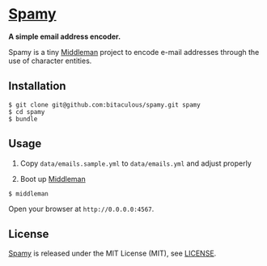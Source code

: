 [Spamy](https://github.com/bitaculous/spamy "A simple email address encoder.")
==============================================================================

**A simple email address encoder.**

Spamy is a tiny [Middleman](http://middlemanapp.com "Middleman: Hand-crafted frontend development") project to encode
e-mail addresses through the use of character entities.

Installation
------------

    $ git clone git@github.com:bitaculous/spamy.git spamy
    $ cd spamy
    $ bundle

Usage
-----

1. Copy `data/emails.sample.yml` to `data/emails.yml` and adjust properly

2. Boot up [Middleman](http://middlemanapp.com "Middleman: Hand-crafted frontend development")

```
$ middleman
```

Open your browser at `http://0.0.0.0:4567`.

License
-------

[Spamy](https://github.com/bitaculous/spamy "A simple email address encoder.") is released under the MIT License (MIT),
see [LICENSE](https://raw.githubusercontent.com/bitaculous/spamy/master/LICENSE "License").